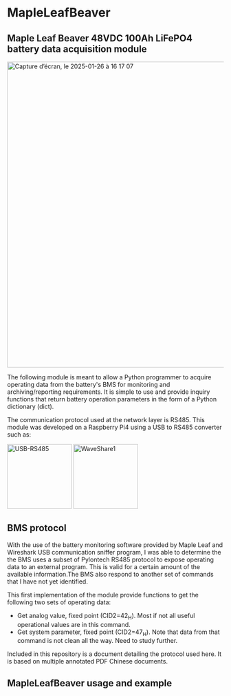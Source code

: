 # MapleLeafBeaver
## Maple Leaf Beaver 48VDC 100Ah LiFePO4 battery data acquisition module

<img width="709" alt="Capture d’écran, le 2025-01-26 à 16 17 07" src="https://github.com/user-attachments/assets/d4dba9e6-7269-456e-a4b6-d3098938aa78" />

The following module is meant to allow a Python programmer to acquire operating data from the battery's BMS for monitoring and archiving/reporting requirements. It is simple to use and provide inquiry functions that return battery operation parameters in the form of a Python dictionary (dict).

The communication protocol used at the network layer is RS485. This module was developed on a Raspberry Pi4 using a USB to RS485 converter such as:

<img width="150" alt="USB-RS485" src="https://github.com/user-attachments/assets/700b02ee-b9ce-4ee4-8112-9c86c05fcfe0" />
<img width="150" alt="WaveShare1" src="https://github.com/user-attachments/assets/07b59fe4-521b-4cc6-9f26-51c1745c5972" />


## BMS protocol
With the use of the battery monitoring software provided by Maple Leaf and Wireshark USB communication sniffer program, I was able to determine the the BMS uses a subset of Pylontech RS485 protocol to expose operating data to an external program. This is valid for a certain amount of the available information.The BMS also respond to another set of commands that I have not yet identified.

This first implementation of the module provide functions to get the following two sets of operating data:
- Get analog value, fixed point (CID2=42<sub>H</sub>). Most if not all useful operational values are in this command.
- Get system parameter, fixed point (CID2=47<sub>H</sub>). Note that data from that command is not clean all the way. Need to study further.

Included in this repository is a document detailing the protocol used here. It is based on multiple annotated PDF Chinese documents.

## MapleLeafBeaver usage and example
